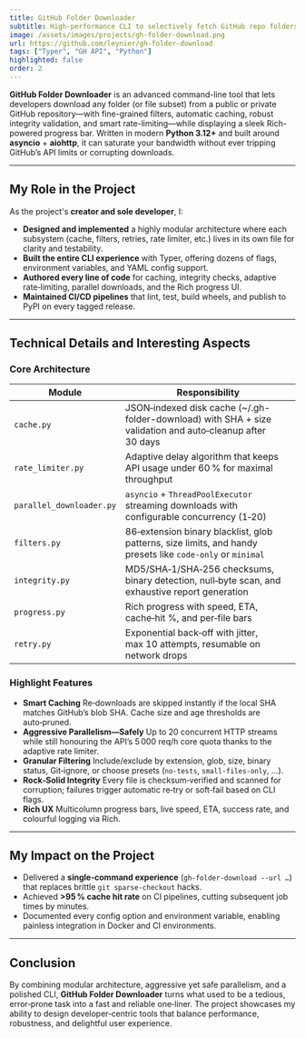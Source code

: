 ```yaml
---
title: GitHub Folder Downloader
subtitle: High-performance CLI to selectively fetch GitHub repo folders with integrity checks, caching, and rich progress UI
image: /assets/images/projects/gh-folder-download.png
url: https://github.com/leynier/gh-folder-download
tags: ["Typer", "GH API", "Python"]
highlighted: false
order: 2
---
```


**GitHub Folder Downloader** is an advanced command-line tool that lets developers download any folder (or file subset) from a public or private GitHub repository—with fine-grained filters, automatic caching, robust integrity validation, and smart rate-limiting—while displaying a sleek Rich-powered progress bar. Written in modern **Python 3.12+** and built around **asyncio** + **aiohttp**, it can saturate your bandwidth without ever tripping GitHub’s API limits or corrupting downloads.

---

## My Role in the Project

As the project's **creator and sole developer**, I:

* **Designed and implemented** a highly modular architecture where each subsystem (cache, filters, retries, rate limiter, etc.) lives in its own file for clarity and testability.
* **Built the entire CLI experience** with Typer, offering dozens of flags, environment variables, and YAML config support.
* **Authored every line of code** for caching, integrity checks, adaptive rate‑limiting, parallel downloads, and the Rich progress UI.
* **Maintained CI/CD pipelines** that lint, test, build wheels, and publish to PyPI on every tagged release.

---

## Technical Details and Interesting Aspects

### Core Architecture

| Module                   | Responsibility                                                                                             |
| ------------------------ | ---------------------------------------------------------------------------------------------------------- |
| `cache.py`               | JSON‑indexed disk cache (\~/.gh-folder-download) with SHA + size validation and auto‑cleanup after 30 days |
| `rate_limiter.py`        | Adaptive delay algorithm that keeps API usage under 60 % for maximal throughput                            |
| `parallel_downloader.py` | `asyncio` + `ThreadPoolExecutor` streaming downloads with configurable concurrency (1‑20)                  |
| `filters.py`             | 86‑extension binary blacklist, glob patterns, size limits, and handy presets like `code-only` or `minimal` |
| `integrity.py`           | MD5/SHA‑1/SHA‑256 checksums, binary detection, null‑byte scan, and exhaustive report generation            |
| `progress.py`            | Rich progress with speed, ETA, cache‑hit %, and per‑file bars                                              |
| `retry.py`               | Exponential back‑off with jitter, max 10 attempts, resumable on network drops                              |

### Highlight Features

* **Smart Caching**
  Re‑downloads are skipped instantly if the local SHA matches GitHub’s blob SHA. Cache size and age thresholds are auto‑pruned.
* **Aggressive Parallelism—Safely**
  Up to 20 concurrent HTTP streams while still honouring the API’s 5 000 req/h core quota thanks to the adaptive rate limiter.
* **Granular Filtering**
  Include/exclude by extension, glob, size, binary status, Git‑ignore, or choose presets (`no-tests`, `small-files-only`, …).
* **Rock‑Solid Integrity**
  Every file is checksum‑verified and scanned for corruption; failures trigger automatic re‑try or soft‑fail based on CLI flags.
* **Rich UX**
  Multicolumn progress bars, live speed, ETA, success rate, and colourful logging via Rich.

---

## My Impact on the Project

* Delivered a **single‑command experience** (`gh-folder-download --url …`) that replaces brittle `git sparse‑checkout` hacks.
* Achieved **>95 % cache hit rate** on CI pipelines, cutting subsequent job times by minutes.
* Documented every config option and environment variable, enabling painless integration in Docker and CI environments.

---

## Conclusion

By combining modular architecture, aggressive yet safe parallelism, and a polished CLI, **GitHub Folder Downloader** turns what used to be a tedious, error‑prone task into a fast and reliable one‑liner. The project showcases my ability to design developer‑centric tools that balance performance, robustness, and delightful user experience.
